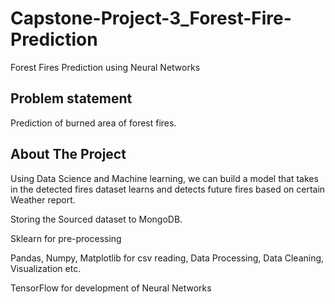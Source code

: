 # Capstone-Project-3_Forest-Fire-Prediction
Forest Fires Prediction using Neural Networks
## Problem statement

Prediction of burned area of forest fires.

## About The Project

Using Data Science and Machine learning, we can build a model that takes in the detected fires dataset learns and detects future fires based on certain Weather report.

Storing the Sourced dataset to MongoDB.

Sklearn for pre-processing

Pandas, Numpy, Matplotlib for csv reading, Data Processing, Data Cleaning, Visualization etc.

TensorFlow for development of Neural Networks
